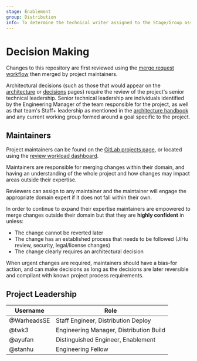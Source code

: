 ```yaml
---
stage: Enablement
group: Distribution
info: To determine the technical writer assigned to the Stage/Group associated with this page, see https://about.gitlab.com/handbook/engineering/ux/technical-writing/#designated-technical-writers
---
```


# Decision Making

Changes to this repository are first reviewed using the [merge request workflow](https://about.gitlab.com/handbook/engineering/development/enablement/systems/distribution/merge_requests.html) then merged by project maintainers.

Architectural decisions (such as those that would appear on the [architecture](architecture.md) or [decisions](decisions.md) pages) require the review of the project's senior technical leadership. Senior technical leadership are individuals identified by the Engineering Manager of the team responsible for the project, as well as that team's Staff+ leadership as mentioned in the [architecture handbook](https://about.gitlab.com/handbook/engineering/architecture/#architecture-as-a-practice-is-everyones-responsibility) and any current working group formed around a goal specific to the project.

## Maintainers

Project maintainers can be found on the [GitLab projects page](https://about.gitlab.com/handbook/engineering/projects/#gitlab-chart), or located using the [review workload dashboard](https://gitlab-org.gitlab.io/gitlab-roulette/?currentProject=gitlab-chart&mode=hide).

Maintainers are responsible for merging changes within their domain, and having an understanding of the whole project and how changes may impact areas outside their expertise.

Reviewers can assign to any maintainer and the maintainer will engage the appropriate domain expert if it does not fall within their own.

In order to continue to expand their expertise maintainers are empowered to merge changes outside their domain but that they are **highly confident** in unless:

- The change cannot be reverted later
- The change has an established process that needs to be followed (JiHu review, security, legal/license changes)
- The change clearly requires an architectural decision

When urgent changes are required, maintainers should have a bias-for action, and can make decisions as long as the decisions are later reversible and compliant with known project process requirements.

## Project Leadership

| Username | Role |
| -- | -- |
| @WarheadsSE | Staff Engineer, Distribution Deploy |
| @twk3 | Engineering Manager, Distribution Build |
| @ayufan | Distinguished Engineer, Enablement |
| @stanhu | Engineering Fellow |
